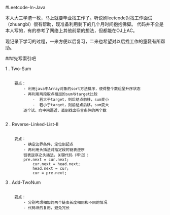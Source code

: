 #Leetcode-In-Java

本人大三学渣一枚，马上就要毕业找工作了。听说刷leetcode对找工作面试（zhuangbi）很有帮助，现准备利用剩下的几个月时间抱抱佛脚。
代码并不全是本人写的，有的参考了网络上其他前辈的想法，但都能在OJ上AC。

现记录下学习的过程，一来方便以后复习，二来也希望对以后找工作的童鞋有所帮助。

###先写索引吧


1 . Two-Sum
<pre><code>
	要点：	
		- 利用java中Array对象的sort方法排序，使得整个数组呈升序状态
		- 再利用两段取点相加的sum与target比较
			-  若大于target，则后结点前移，sum变小
			-  若小于target，则前结点后移，sum变大
		逐个试，向中间逼近，直到找出符合条件的两个数

</code></pre>
	
2 . Reverse-Linked-List-II
<pre><code>
	要点：	
		- 确定边界条件，定位到起点
		- 再利用头插法对指定段的链表逆序
		链表逆序之头插法，关键代码（牢记）：
		pre.next = cur.next;
        	cur.next = head.next;
        	head.next = cur;
        	cur = pre.next;
</code></pre>

3 . Add-TwoNum
<pre><code>
	要点：	
		- 分别考虑相加的两个链表长度相同和不同的情况
		- 代码块的复用，避免冗长
</code></pre>
